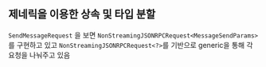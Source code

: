 ## 제네릭을 이용한 상속 및 타입 분할
`SendMessageRequest` 을 보면 `NonStreamingJSONRPCRequest<MessageSendParams>`를 구현하고 있고 `NonStreamingJSONRPCRequest<?>`를 기반으로 generic을 통해 각 요청을 나눠주고 있음



